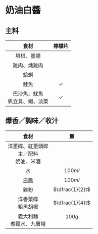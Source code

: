 <style>
.markdown-section h1 {
    background-image: url(https://images.unsplash.com/photo-1570549986390-6bd150ac3515);
}

.markdown-section h1::after {
    content: "Nerfee Mirandilla";
}
</style>

# 奶油白醬

## 主料

|                食材                | 檸檬片  |
| :--------------------------------: | :-----: |
|             培根、臘腸             |         |
|            雞肉、燻雞肉            |         |
|                蛤蜊                |         |
|                鮭魚                | &check; |
| 巴沙魚、魷魚<br />帆立貝、蝦、淡菜 | &check; |

## 爆香／調味／收汁

|                      食材                      |         量         |
| :--------------------------------------------: | :----------------: |
| 洋蔥碎、紅蔥頭碎<br />主／配料<br />奶油、米酒 |                    |
|                       水                       |      $100ml$       |
|                    [白醬][]                    |      $100ml$       |
|                      雞粉                      |  $\dfrac{1}{2}t$   |
|             洋香菜碎<br />粗黑胡椒             |  $\dfrac{1}{4}t$   |
|          義大利麵<br />煮麵水、九層塔          | $100g$<br />&nbsp; |

[白醬]: /notes/recipes/西式醬料/白醬
